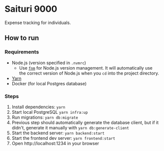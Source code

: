 
# Saituri 9000

Expense tracking for individuals.


## How to run

### Requirements

- Node.js (version specified in `.nvmrc`)
  - Use [`fnm`](https://github.com/Schniz/fnm) for Node.js version management. It will automatically use the
    correct version of Node.js when you `cd` into the project directory.
- [Yarn](https://yarnpkg.com/getting-started/install)
- Docker (for local Postgres database)

### Steps

1. Install dependencies: `yarn`
2. Start local PostgreSQL `yarn infra:up`
3. Run migrations: `yarn db:migrate`
4. Previous step should automatically generate the database client, but if it didn't, generate it manually with `yarn db:generate-client`
4. Start the backend server: `yarn backend:start`
5. Start the frontend dev server: `yarn frontend:start`
6. Open http://localhost:1234 in your browser
